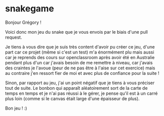 # snakegame

Bonjour Grégory ! 

Voici donc mon jeu du snake que je vous envois par le biais d'une pull request.

Je tiens à vous dire que je suis très content d'avoir pu créer ce jeu, d'une part car ce projet (même si c'est un test) m'a énormément plu mais aussi car je reprends des cours sur openclassroom après avoir été en Australie pendant plus d'un car j'avais besoin de me remettre à niveau, car j'avais des craintes je l'avoue (peur de ne pas être à l'aise sur cet exercice) mais au contraire j'en ressort fier de moi et avec plus de confiance pour la suite ! 

Sinon, par rapport au jeu, j'ai un point négatif que je tiens à vous préciser tout de suite. Le bonbon qui apparaît aléatoirement sort de la carte de temps en temps et je n'ai pas réussi à le gérer, je pense qu'il est à un carré plus loin (comme si le canvas était large d'une épaisseur de plus).

Bon jeu ! :)
